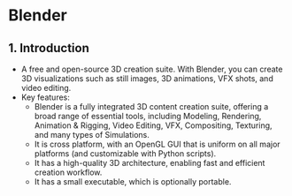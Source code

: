 # Blender

## 1. Introduction

- A free and open-source 3D creation suite. With Blender, you can create 3D visualizations such as still images, 3D animations, VFX shots, and video editing.
- Key features:
  - Blender is a fully integrated 3D content creation suite, offering a broad range of essential tools, including Modeling, Rendering, Animation & Rigging, Video Editing, VFX, Compositing, Texturing, and many types of Simulations.
  - It is cross platform, with an OpenGL GUI that is uniform on all major platforms (and customizable with Python scripts).
  - It has a high-quality 3D architecture, enabling fast and efficient creation workflow.
  - It has a small executable, which is optionally portable.
